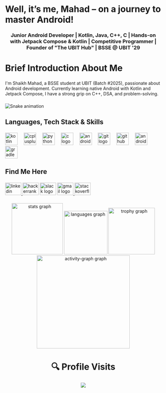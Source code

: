 <h1 align="left">Well, it’s me, Mahad – on a journey to master Android!</h1>

###

<h3 align="center">Junior Android Developer | Kotlin, Java, C++, C | Hands-on with Jetpack Compose & Kotlin | Competitive Programmer | Founder of "The UBIT Hub" | BSSE @ UBIT '29</h3>

###

<h1 align="left">Brief Introduction About Me</h1>

###

<p align="left">I'm Shaikh Mahad, a BSSE student at UBIT (Batch #2025), passionate about Android development. Currently learning native Android with Kotlin and Jetpack Compose, I have a strong grip on C++, DSA, and problem-solving.</p>

###

<img src="https://raw.githubusercontent.com/mahad2006/mahad2006/output/snake.svg" alt="Snake animation" />

###

<h2 align="left">Languages, Tech Stack & Skills</h2>

###

<div align="left">
  <img src="https://cdn.jsdelivr.net/gh/devicons/devicon/icons/kotlin/kotlin-original.svg" height="40" alt="kotlin logo"  />
  <img width="12" />
  <img src="https://cdn.jsdelivr.net/gh/devicons/devicon/icons/cplusplus/cplusplus-plain.svg" height="40" alt="cplusplus logo"  />
  <img width="12" />
  <img src="https://cdn.jsdelivr.net/gh/devicons/devicon/icons/python/python-original.svg" height="40" alt="python logo"  />
  <img width="12" />
  <img src="https://cdn.jsdelivr.net/gh/devicons/devicon/icons/c/c-plain.svg" height="40" alt="c logo"  />
  <img width="12" />
  <img src="https://cdn.simpleicons.org/androidstudio/3DDC84" height="40" alt="androidstudio logo"  />
  <img width="12" />
  <img src="https://cdn.jsdelivr.net/gh/devicons/devicon/icons/git/git-original.svg" height="40" alt="git logo"  />
  <img width="12" />
  <img src="https://img.shields.io/badge/GitHub-181717?logo=github&logoColor=white&style=for-the-badge" height="40" alt="github logo"  />
  <img width="12" />
  <img src="https://cdn.simpleicons.org/android/3DDC84" height="40" alt="android logo"  />
  <img width="12" />
  <img src="https://skillicons.dev/icons?i=gradle" height="40" alt="gradle logo"  />
</div>

###

<h2 align="left">Find Me Here</h2>

###

<div align="left">
  <a href="www.linkedin.com/in/codewithmahad" target="_blank">
    <img src="https://raw.githubusercontent.com/maurodesouza/profile-readme-generator/master/src/assets/icons/social/linkedin/default.svg" width="52" height="40" alt="linkedin logo"  />
  </a>
  <img src="https://raw.githubusercontent.com/maurodesouza/profile-readme-generator/master/src/assets/icons/social/hackerrank/default.svg" width="52" height="40" alt="hackerrank logo"  />
  <img src="https://raw.githubusercontent.com/maurodesouza/profile-readme-generator/master/src/assets/icons/social/slack/default.svg" width="52" height="40" alt="slack logo"  />
  <a href="codewithmahad@gmail.com" target="_blank">
    <img src="https://raw.githubusercontent.com/maurodesouza/profile-readme-generator/master/src/assets/icons/social/gmail/default.svg" width="52" height="40" alt="gmail logo"  />
  </a>
  <img src="https://raw.githubusercontent.com/maurodesouza/profile-readme-generator/master/src/assets/icons/social/stackoverflow/default.svg" width="52" height="40" alt="stackoverflow logo"  />
</div>

###

<div align="center">
  <img src="https://github-readme-stats.vercel.app/api?username=mahad2006&hide_title=false&hide_rank=false&show_icons=true&include_all_commits=true&count_private=true&disable_animations=false&theme=great-gatsby&locale=en&hide_border=true&order=1" height="165" alt="stats graph"  />
  <img src="https://github-readme-stats.vercel.app/api/top-langs?username=mahad2006&locale=en&hide_title=false&layout=compact&card_width=320&langs_count=5&theme=great-gatsby&hide_border=true&order=2" height="140" alt="languages graph"  />
  <img src="https://github-profile-trophy.vercel.app?username=mahad2006&theme=dark_lover&column=-1&row=1&margin-w=14&margin-h=9&no-bg=true&no-frame=false&order=4" height="150" alt="trophy graph"  />
  <img src="https://github-readme-activity-graph.vercel.app/graph?username=mahad2006&radius=16&theme=high-contrast&area=true&order=5&hide_title=false&hide_border=false" height="300" alt="activity-graph graph"  />
</div>

###

<h1 align="center">🔍 Profile Visits</h1>

###

<div align="center">
  <img src="https://profile-counter.glitch.me/mahad2006/count.svg?"  />
</div>

###

